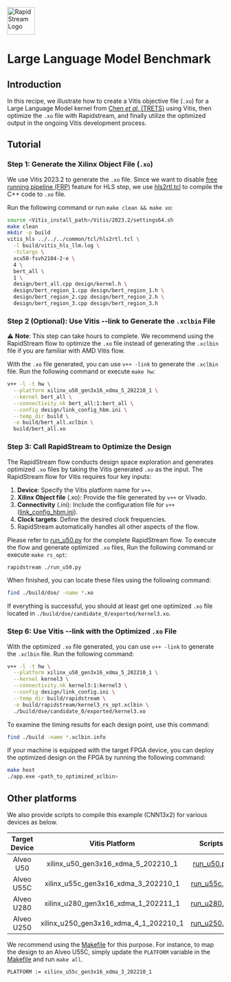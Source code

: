 <!--
Copyright (c) 2024 RapidStream Design Automation, Inc. and contributors.  All rights reserved.
The contributor(s) of this file has/have agreed to the RapidStream Contributor License Agreement.
-->

<img src="https://imagedelivery.net/AU8IzMTGgpVmEBfwPILIgw/1b565657-df33-41f9-f29e-0d539743e700/128" width="64px" alt="RapidStream Logo" />

# Large Language Model Benchmark

## Introduction

In this recipe, we illustrate how to create a Vitis objective file (`.xo`) for a Large Language Model kernel from [Chen *et al.* (TRETS)](https://dl.acm.org/doi/10.1145/3656177) using Vitis, then optimize the `.xo` file with Rapidstream, and finally utilize the optimized output in the ongoing Vitis development process.


## Tutorial

### Step 1: Generate the Xilinx Object File (`.xo`)

We use Vitis 2023.2 to generate the `.xo` file. Since we want to disable [free running pipeline (FRP)](https://www.xilinx.com/htmldocs/xilinx2021_2/hls-guidance/200-1553.html) feature for HLS step, we use [hls2rtl.tcl](../../../common/tcl/hls2rtl.tcl) to compile the C++ code to `.xo` file.

Run the following command or run `make clean && make xo`:

```bash
source <Vitis_install_path>/Vitis/2023.2/settings64.sh
make clean
mkdir -p build
vitis_hls ../../../common/tcl/hls2rtl.tcl \
  -l build/vitis_hls_llm.log \
  -tclargs \
  xcu50-fsvh2104-2-e \
  4 \
  bert_all \
  1 \
  design/bert_all.cpp design/kernel.h \
  design/bert_region_1.cpp design/bert_region_1.h \
  design/bert_region_2.cpp design/bert_region_2.h \
  design/bert_region_3.cpp design/bert_region_3.h
```

### Step 2 (Optional): Use Vitis --link to Generate the `.xclbin` File

:warning: **Note**: This step can take hours to complete. We recommend using the RapidStream flow to optimize the `.xo` file instead of generating the `.xclbin` file if you are familiar with AMD Vitis flow.

With the `.xo` file generated, you can use `v++ -link` to generate the `.xclbin` file. Run the following command or execute `make hw`:

```bash
v++ -l -t hw \
  --platform xilinx_u50_gen3x16_xdma_5_202210_1 \
  --kernel bert_all \
  --connectivity.nk bert_all:1:bert_all \
  --config design/link_config_hbm.ini \
  --temp_dir build \
  -o build/bert_all.xclbin \
  build/bert_all.xo
```

### Step 3: Call RapidStream to Optimize the Design

The RapidStream flow conducts design space exploration and generates optimized `.xo` files by taking the Vitis generated `.xo` as the input. The RapidStream flow for Vitis requires four key inputs:

1. **Device**: Specify the Vitis platform name for `v++`.
2. **Xilinx Object file** (.xo): Provide the file generated by `v++` or Vivado.
3. **Connectivity** (.ini): Include the configuration file for `v++` ([link_config_hbm.ini](./design/link_config_hbm.ini)).
4. **Clock targets**: Define the desired clock frequencies.
5. RapidStream automatically handles all other aspects of the flow.

Please refer to [run_u50.py](./run_u50.py) for the complete RapidStream flow.
To execute the flow and generate optimized `.xo` files,
Run the following command or execute `make rs_opt`:

```bash
rapidstream ./run_u50.py
```

When finished, you can locate these files using the following command:

```bash
find ./build/dse/ -name *.xo
```

If everything is successful, you should at least get one optimized `.xo` file located in `./build/dse/candidate_0/exported/kernel3.xo`.


### Step 6: Use Vitis --link with the Optimized `.xo` File

With the optimized `.xo` file generated, you can use `v++ -link` to generate the `.xclbin` file. Run the following command:

```bash
v++ -l -t hw \
  --platform xilinx_u50_gen3x16_xdma_5_202210_1 \
  --kernel kernel3 \
  --connectivity.nk kernel3:1:kernel3 \
  --config design/link_config.ini \
  --temp_dir build/rapidstream \
  -o build/rapidstream/kernel3_rs_opt.xclbin \
  ./build/dse/candidate_0/exported/kernel3.xo
```


To examine the timing results for each design point, use this command:

```bash
find ./build -name *.xclbin.info
```

If your machine is equipped with the target FPGA device, you can deploy the optimized design on the FPGA by running the following command:

```bash
make host
./app.exe <path_to_optimized_xclbin>
```

## Other platforms

We also provide scripts to compile this example (CNN13x2) for various devices as below.


|  Target Device |             Vitis Platform            |            Scripts           |
|:--------------:|:-------------------------------------:|:----------------------------:|
| Alveo U50      |xilinx_u50_gen3x16_xdma_5_202210_1     | [run_u50.py](./run_u50.py)   |
| Alveo U55C     |xilinx_u55c_gen3x16_xdma_3_202210_1    | [run_u55c.py](./run_u55c.py) |
| Alveo U280     |xilinx_u280_gen3x16_xdma_1_202211_1    | [run_u280.py](./run_u280.py) |
| Alveo U250     |xilinx_u250_gen3x16_xdma_4_1_202210_1  | [run_u250.py](./run_u250.py) |


We recommend using the [Makefile](./Makefile) for this purpose. For instance, to map the design to an Alveo U55C, simply update the `PLATFORM` variable in the [Makefile](./Makefile) and run `make all`.

```MAKE
PLATFORM := xilinx_u55c_gen3x16_xdma_3_202210_1
```
